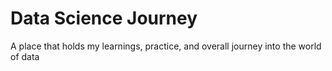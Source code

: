 # Data Science Journey
A place that holds my learnings, practice, and overall journey into the world of data
